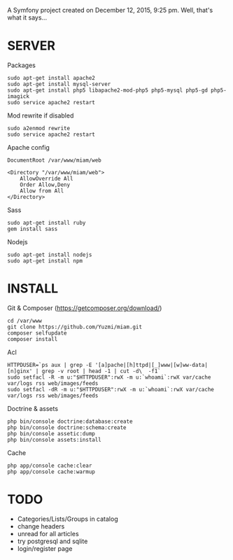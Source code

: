 A Symfony project created on December 12, 2015, 9:25 pm.
Well, that's what it says...

SERVER
=====
Packages
```shell
sudo apt-get install apache2
sudo apt-get install mysql-server
sudo apt-get install php5 libapache2-mod-php5 php5-mysql php5-gd php5-imagick
sudo service apache2 restart
```

Mod rewrite if disabled
```shell
sudo a2enmod rewrite
sudo service apache2 restart
```

Apache config
```shell
DocumentRoot /var/www/miam/web

<Directory "/var/www/miam/web">
	AllowOverride All
	Order Allow,Deny
	Allow from All
</Directory>
```

Sass
```shell
sudo apt-get install ruby
gem install sass
```

Nodejs
```shell
sudo apt-get install nodejs
sudo apt-get install npm
```

INSTALL
=====
Git & Composer (https://getcomposer.org/download/)
```shell
cd /var/www
git clone https://github.com/Yuzmi/miam.git
composer selfupdate
composer install
```

Acl
```shell
HTTPDUSER=`ps aux | grep -E '[a]pache|[h]ttpd|[_]www|[w]ww-data|[n]ginx' | grep -v root | head -1 | cut -d\  -f1`
sudo setfacl -R -m u:"$HTTPDUSER":rwX -m u:`whoami`:rwX var/cache var/logs rss web/images/feeds
sudo setfacl -dR -m u:"$HTTPDUSER":rwX -m u:`whoami`:rwX var/cache var/logs rss web/images/feeds
```

Doctrine & assets
```shell
php bin/console doctrine:database:create
php bin/console doctrine:schema:create
php bin/console assetic:dump
php bin/console assets:install
```

Cache
```shell
php app/console cache:clear
php app/console cache:warmup
```

TODO
=====
- Categories/Lists/Groups in catalog
- change headers
- unread for all articles
- try postgresql and sqlite
- login/register page